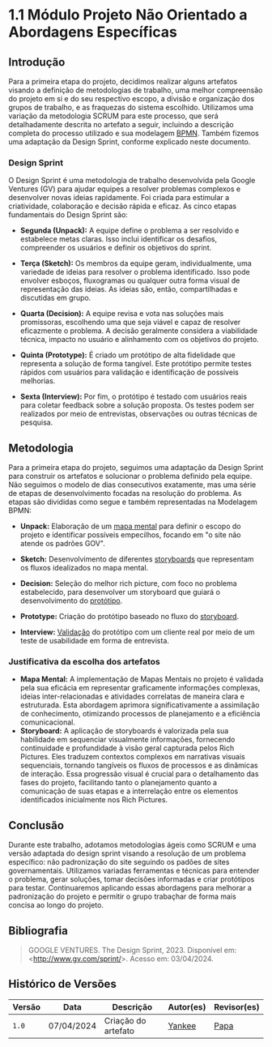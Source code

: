 # 1.1 Módulo Projeto Não Orientado a Abordagens Específicas

## Introdução

Para a primeira etapa do projeto, decidimos realizar alguns artefatos visando a definição de metodologias de trabalho, uma melhor compreensão do projeto em si e do seu respectivo escopo, a divisão e organização dos grupos de trabalho, e as fraquezas do sistema escolhido. Utilizamos uma variação da metodologia SCRUM para este processo, que será detalhadamente descrita no artefato a seguir, incluindo a descrição completa do processo utilizado e sua modelagem [BPMN](Metodologia.md). Também fizemos uma adaptação da Design Sprint, conforme explicado neste documento.

### Design Sprint

O Design Sprint é uma metodologia de trabalho desenvolvida pela Google Ventures (GV) para ajudar equipes a resolver problemas complexos e desenvolver novas ideias rapidamente. Foi criada para estimular a criatividade, colaboração e decisão rápida e eficaz. As cinco etapas fundamentais do Design Sprint são:

- **Segunda (Unpack):** A equipe define o problema a ser resolvido e estabelece metas claras. Isso inclui identificar os desafios, compreender os usuários e definir os objetivos do sprint.
  
- **Terça (Sketch):** Os membros da equipe geram, individualmente, uma variedade de ideias para resolver o problema identificado. Isso pode envolver esboços, fluxogramas ou qualquer outra forma visual de representação das ideias. As ideias são, então, compartilhadas e discutidas em grupo.
  
- **Quarta (Decision):** A equipe revisa e vota nas soluções mais promissoras, escolhendo uma que seja viável e capaz de resolver eficazmente o problema. A decisão geralmente considera a viabilidade técnica, impacto no usuário e alinhamento com os objetivos do projeto.
  
- **Quinta (Prototype):** É criado um protótipo de alta fidelidade que representa a solução de forma tangível. Este protótipo permite testes rápidos com usuários para validação e identificação de possíveis melhorias.
  
- **Sexta (Interview):** Por fim, o protótipo é testado com usuários reais para coletar feedback sobre a solução proposta. Os testes podem ser realizados por meio de entrevistas, observações ou outras técnicas de pesquisa.

## Metodologia

Para a primeira etapa do projeto, seguimos uma adaptação da Design Sprint para construir os artefatos e solucionar o problema definido pela equipe. Não seguimos o modelo de dias consecutivos exatamente, mas uma série de etapas de desenvolvimento focadas na resolução do problema. As etapas são divididas como segue e também representadas na Modelagem BPMN:

- **Unpack:** Elaboração de um [mapa mental](docs\Base\ArtefatosIndependentes\MapaMental.md) para definir o escopo do projeto e identificar possíveis empecilhos, focando em "o site não atende os padrões GOV".
  
- **Sketch:** Desenvolvimento de diferentes [storyboards](ArtefatosIndependentes\Storyboards.md) que representam os fluxos idealizados no mapa mental.

- **Decision:** Seleção do melhor rich picture, com foco no problema estabelecido, para desenvolver um storyboard que guiará o desenvolvimento do [protótipo](prototipo.md).

- **Prototype:** Criação do protótipo baseado no fluxo do [storyboard](ArtefatosIndependentes\Storyboards.md).

- **Interview:** [Validação](validacao.md) do protótipo com um cliente real por meio de um teste de usabilidade em forma de entrevista.

### Justificativa da escolha dos artefatos

- **Mapa Mental:** A implementação de Mapas Mentais no projeto é validada pela sua eficácia em representar graficamente informações complexas, ideias inter-relacionadas e atividades correlatas de maneira clara e estruturada. Esta abordagem aprimora significativamente a assimilação de conhecimento, otimizando processos de planejamento e a eficiência comunicacional.
- **Storyboard:** A aplicação de storyboards é valorizada pela sua habilidade em sequenciar visualmente informações, fornecendo continuidade e profundidade à visão geral capturada pelos Rich Pictures. Eles traduzem contextos complexos em narrativas visuais sequenciais, tornando tangíveis os fluxos de processos e as dinâmicas de interação. Essa progressão visual é crucial para o detalhamento das fases do projeto, facilitando tanto o planejamento quanto a comunicação de suas etapas e a interrelação entre os elementos identificados inicialmente nos Rich Pictures.

## Conclusão

Durante este trabalho, adotamos metodologias ágeis como SCRUM e uma versão adaptada do design sprint visando a resolução de um problema específico: não padronização do site seguindo os padões de sites governamentais. Utilizamos variadas ferramentas e técnicas para entender o problema, gerar soluções, tomar decisões informadas e criar protótipos para testar. Continuaremos aplicando essas abordagens para melhorar a padronização do projeto e permitir o grupo trabaçhar de forma mais concisa ao longo do projeto.

## Bibliografia

> GOOGLE VENTURES. The Design Sprint, 2023. Disponível em: <<http://www.gv.com/sprint/>>. Acesso em: 03/04/2024.

## Histórico de Versões

Versão  | Data | Descrição | Autor(es) | Revisor(es)
-------- | ------ | ------ | ---------- | ----------
`1.0` | 07/04/2024 | Criação do artefato  | [Yankee](../../Subgrupos/Yankee.md)  | [Papa](../../Subgrupos/Papa.md) 